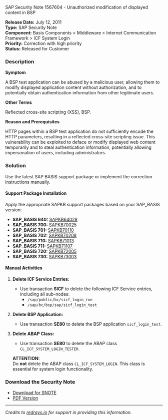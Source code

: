 SAP Security Note 1567604 - Unauthorized modification of displayed content in BSP

**Release Date:** July 12, 2011  
**Type:** SAP Security Note  
**Component:** Basis Components > Middleware > Internet Communication Framework > ICF System Login  
**Priority:** Correction with high priority  
**Status:** Released for Customer

### Description

**Symptom**

A BSP test application can be abused by a malicious user, allowing them to modify displayed application content without authorization, and to potentially obtain authentication information from other legitimate users.

**Other Terms**

Reflected cross-site scripting (XSS), BSP.

**Reason and Prerequisites**

HTTP pages within a BSP test application do not sufficiently encode the HTTP parameters, resulting in a reflected cross-site scripting issue. This vulnerability can be exploited to deface or modify displayed web content temporarily and to steal authentication information, potentially allowing impersonation of users, including administrators.

### Solution

Use the latest SAP BASIS support package or implement the correction instructions manually.

#### Support Package Installation

Apply the appropriate SAPKB support packages based on your SAP_BASIS version:

- **SAP_BASIS 640:** [SAPKB64028](https://me.sap.com/supportpackage/SAPKB64028)
- **SAP_BASIS 700:** [SAPKB70025](https://me.sap.com/supportpackage/SAPKB70025)
- **SAP_BASIS 701:** [SAPKB70110](https://me.sap.com/supportpackage/SAPKB70110)
- **SAP_BASIS 702:** [SAPKB70208](https://me.sap.com/supportpackage/SAPKB70208)
- **SAP_BASIS 710:** [SAPKB71013](https://me.sap.com/supportpackage/SAPKB71013)
- **SAP_BASIS 711:** [SAPKB71107](https://me.sap.com/supportpackage/SAPKB71107)
- **SAP_BASIS 720:** [SAPKB72005](https://me.sap.com/supportpackage/SAPKB72005)
- **SAP_BASIS 730:** [SAPKB73003](https://me.sap.com/supportpackage/SAPKB73003)

#### Manual Activities

1. **Delete ICF Service Entries:**
   - Use transaction **SICF** to delete the following ICF Service entries, including all sub-nodes:
     - `/sap/public/bc/sicf_login_run`
     - `/sap/bc/bsp/sap/sicf_login_test`

2. **Delete BSP Application:**
   - Use transaction **SE80** to delete the BSP application `sicf_login_test`.

3. **Delete ABAP Class:**
   - Use transaction **SE80** to delete the ABAP class `CL_ICF_SYSTEM_LOGIN_TESTER`.
   
   **ATTENTION:**  
   Do **not** delete the ABAP class `CL_ICF_SYSTEM_LOGIN`. This class is essential for system login functionality.

### Download the Security Note

- [Download for SNOTE](https://notesdownloads.sap.com/note/0040000009297842017)
- [PDF Version](https://me.sap.com/sap/support/sfm/notes/print/0001567604?language=en-US&token=28D55DC58B00A2315557ABF88FD1602E)

---

*Credits to [redrays.io](https://redrays.io) for support in providing this information.*